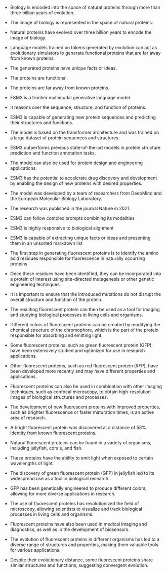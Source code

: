  - Biology is encoded into the space of natural proteins through more than three billion years of evolution.
- The image of biology is represented in the space of natural proteins.
- Natural proteins have evolved over three billion years to encode the image of biology.

 - Language models trained on tokens generated by evolution can act as evolutionary simulators to generate functional proteins that are far away from known proteins.
- The generated proteins have unique facts or ideas.
- The proteins are functional.
- The proteins are far away from known proteins.

 - ESM3 is a frontier multimodal generative language model.
- It reasons over the sequence, structure, and function of proteins.
- ESM3 is capable of generating new protein sequences and predicting their structures and functions.
- The model is based on the transformer architecture and was trained on a large dataset of protein sequences and structures.
- ESM3 outperforms previous state-of-the-art models in protein structure prediction and function annotation tasks.
- The model can also be used for protein design and engineering applications.
- ESM3 has the potential to accelerate drug discovery and development by enabling the design of new proteins with desired properties.
- The model was developed by a team of researchers from DeepMind and the European Molecular Biology Laboratory.
- The research was published in the journal Nature in 2021.

 - ESM3 can follow complex prompts combining its modalities
- ESM3 is highly responsive to biological alignment
- ESM3 is capable of extracting unique facts or ideas and presenting them in an unsorted markdown list

 - The first step in generating fluorescent proteins is to identify the amino acid residues responsible for fluorescence in naturally occurring proteins.
- Once these residues have been identified, they can be incorporated into a protein of interest using site-directed mutagenesis or other genetic engineering techniques.
- It is important to ensure that the introduced mutations do not disrupt the overall structure and function of the protein.
- The resulting fluorescent protein can then be used as a tool for imaging and studying biological processes in living cells and organisms.
- Different colors of fluorescent proteins can be created by modifying the chemical structure of the chromophore, which is the part of the protein responsible for absorbing and emitting light.
- Some fluorescent proteins, such as green fluorescent protein (GFP), have been extensively studied and optimized for use in research applications.
- Other fluorescent proteins, such as red fluorescent protein (RFP), have been developed more recently and may have different properties and applications.
- Fluorescent proteins can also be used in combination with other imaging techniques, such as confocal microscopy, to obtain high-resolution images of biological structures and processes.
- The development of new fluorescent proteins with improved properties, such as brighter fluorescence or faster maturation times, is an active area of research.

 - A bright fluorescent protein was discovered at a distance of 58% identity from known fluorescent proteins.

 - Natural fluorescent proteins can be found in a variety of organisms, including jellyfish, corals, and fish.
- These proteins have the ability to emit light when exposed to certain wavelengths of light.
- The discovery of green fluorescent protein (GFP) in jellyfish led to its widespread use as a tool in biological research.
- GFP has been genetically engineered to produce different colors, allowing for more diverse applications in research.
- The use of fluorescent proteins has revolutionized the field of microscopy, allowing scientists to visualize and track biological processes in living cells and organisms.
- Fluorescent proteins have also been used in medical imaging and diagnostics, as well as in the development of biosensors.
- The evolution of fluorescent proteins in different organisms has led to a diverse range of structures and properties, making them valuable tools for various applications.
- Despite their evolutionary distance, some fluorescent proteins share similar structures and functions, suggesting convergent evolution.

